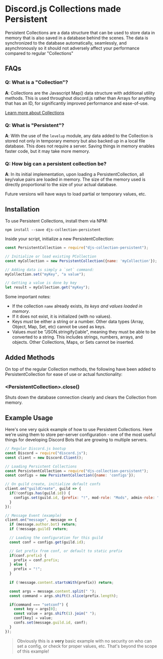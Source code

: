 # Discord.js Collections made Persistent

Persistent Collections are a data structure that can be used to store data in memory that is also saved in a database behind the scenes. The data is synchronized to the database automatically, seamlessly, and asynchronously so it should not adversely affect your performance compared to regular "Collections"


## FAQs

### Q: What is a "Collection"?

**A**: Collections are the Javascript Map() data structure with additional utility methods.
This is used throughout discord.js rather than Arrays for anything that has an ID, 
for significantly improved performance and ease-of-use.

[Learn more about Collections](https://discord.js.org/#/docs/main/stable/class/Collection)

### Q: What is "Persistent"?

**A**: With the use of the `levelup` module, any data added to the Collection
is stored not only in temporary memory but also backed up in a local file
database. This does not require a server. Saving things in memory enables
faster code, but it may take more memory.

### Q: How big can a persistent collection be?

**A**: In its initial implementation, upon loading a PersistentCollection, all
key/value pairs are loaded in memory. The size of the memory used is directly
proportional to the size of your actual database. 

Future versions will have ways to load partial or temporary values, etc.

## Installation

To use Persistent Collections, install them via NPM: 

```
npm install --save djs-collection-persistent
```

Inside your script, initialize a new PersistentCollection: 

```js
const PersistentCollection = require("djs-collection-persistent");

// Initialize or load existing PCollection
const myCollection = new PersistentCollection({name: 'myCollection'});

// Adding data is simply a `set` command: 
myCollection.set("myKey", "a value");

// Getting a value is done by key 
let result = myCollection.get("myKey");
```

Some important notes: 
- If the collection `name` already exists, *its keys and values loaded in memory*.
- If it does not exist, it is initialized (with no values).
- Keys *must* be either a string or a number. Other data types (Array, Object, Map, Set, etc) cannot be used as keys.
- Values *must* be "JSON.stringify()able", meaning they must be able to be converted to a string. This includes strings, numbers, arrays, and objects. Other Collections, Maps, or Sets cannot be inserted.

## Added Methods

On top of the regular Collection methods, the following have been added to PersistentCollection
for ease of use or actual functionality: 

### &lt;PersistentCollection&gt;.close()

Shuts down the database connection cleanly and clears the Collection from memory. 

## Example Usage

Here's one very quick example of how to use Persistent Collections. Here we're using them to store per-server configuration - one of the most useful things for developing Discord Bots that are growing to multiple servers. 

```js
// Regular Discord.js bootup
const Discord = require("discord.js");
const client = new Discord.Client();

// Loading Persistent Collections
const PersistentCollection = require("djs-collection-persistent");
const configs = new PersistentCollection({name: 'configs'});

// On guild create, initialize default confs
client.on("guildCreate", guild => {
  if(!configs.has(guild.id)) {
    configs.set(guild.id, {prefix: "!", mod-role: "Mods", admin-role: "Admins"});
  }
});

// Message Event (example)
client.on("message", message => {
  if (message.author.bot) return;
  if (!message.guild) return;

  // Loading the configuration for this guild
  const conf = configs.get(guild.id);

  // Get prefix from conf, or default to static prefix
  if(conf.prefix) {
    prefix = conf.prefix;
  } else {
    prefix = "!";
  }
  
  if (!message.content.startsWith(prefix)) return;

  const args = message.content.split(" ");
  const command = args.shift().slice(prefix.length);

  if(command === "setconf") {
    const key = args[0];
    const value = args.shift(1).join(" ");
    conf[key] = value;
    confs.set(message.guild.id, conf);
  }
});
```

> Obviously this is a **very** basic example with no security on who can set a config, or check for proper values, etc. That's beyond the scope of this example!
